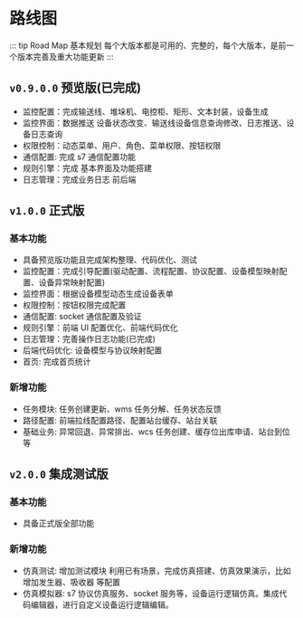 # 路线图

::: tip Road Map
基本规划 每个大版本都是可用的、完整的，每个大版本，是前一个版本完善及重大功能更新
:::

## `v0.9.0.0` 预览版(已完成)

- 监控配置：完成输送线、堆垛机、电控柜、矩形、文本封装，设备生成
- 监控界面：数据推送 设备状态改变、输送线设备信息查询修改、日志推送、设备日志查询
- 权限控制：动态菜单、用户、角色、菜单权限、按钮权限
- 通信配置: 完成 s7 通信配置功能
- 规则引擎：完成 基本界面及功能搭建
- 日志管理：完成业务日志 前后端

## `v1.0.0` 正式版

### 基本功能

- 具备预览版功能且完成架构整理、代码优化、测试
- 监控配置：完成引导配置(驱动配置、流程配置、协议配置、设备模型映射配置、设备异常映射配置)
- 监控界面：根据设备模型动态生成设备表单
- 权限控制：按钮权限完成配置
- 通信配置: socket 通信配置及验证
- 规则引擎：前端 UI 配置优化、前端代码优化
- 日志管理：完善操作日志功能(已完成)
- 后端代码优化: 设备模型与协议映射配置
- 首页: 完成首页统计

### 新增功能

- 任务模块: 任务创建更新、wms 任务分解、任务状态反馈
- 路径配置: 前端拉线配置路径、配置站台缓存、站台关联
- 基础业务: 异常回退、异常排出、wcs 任务创建、缓存位出库申请、站台到位等
  
## `v2.0.0` 集成测试版

### 基本功能

- 具备正式版全部功能

### 新增功能

- 仿真测试: 增加测试模块 利用已有场景，完成仿真搭建、仿真效果演示，比如增加发生器、吸收器 等配置
- 仿真模拟器: s7 协议仿真服务、socket 服务等，设备运行逻辑仿真。集成代码编辑器，进行自定义设备运行逻辑编辑。